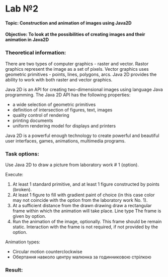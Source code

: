 # Lab №2
#### **Topic:** Construction and animation of images using Java2D
#### **Objective:** To look at the possibilities of creating images and their animation in Java2D

### **Theoretical information:**

There are two types of computer graphics - raster and vector. 
Rastor graphics represent the image as a set of pixels. 
Vector graphics uses geometric primitives - points, lines, polygons, arcs. Java 2D
provides the ability to work with both raster and vector graphics.

Java 2D is an API for creating two-dimensional images using language Java programming. 
The Java 2D API has the following properties:
- a wide selection of geometric primitives
- definition of intersection of figures, text, images
- quality control of rendering
- printing documents
- uniform rendering model for displays and printers

Java 2D is a powerful enough technology to create powerful and beautiful user interfaces, games, animations, multimedia programs.

### Task options:
Use Java 2D to draw a picture from laboratory work # 1
(option).

Execute:
1. At least 1 standard primitive, and at least 1 figure constructed by
points (broken).
2. At least 1 figure to fill with gradient paint of choice (in this
case color may not coincide with the option from the laboratory
work No. 1).
3. At a sufficient distance from the drawn drawing draw
a rectangular frame within which the animation will take place. Line type
The frame is given by option.
4. Run the animation of the image, optionally. This frame should be
remain static. Interaction with the frame is not required, if not
provided by the option.

Animation types:
- Circular motion counterclockwise
- Обертання навколо центру малюнка за годинниковою стрілкою

### Result:
